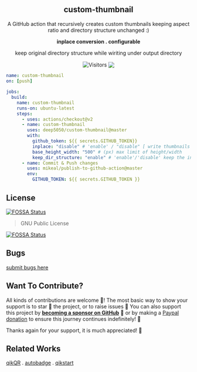 <p align=center> <h2 align=center>custom-thumbnail</h2></p>

<p align=center>A GitHub action that recursively creates custom thumbnails keeping aspect ratio and directory structure unchanged :)</p>
<p align=center> <b> inplace conversion . configurable </b>  </p>
<p align=center> keep original directory structure while wiriting under output directory</p>

<p align=center>
 <!-- <img align=center src="https://hits.seeyoufarm.com/api/count/incr/badge.svg?url=https%3A%2F%2Fgithub.com%2Fdeep5050%2Fcustom-thumbnail"/>                         -->
  <img align=center  src="https://visitor-badge.laobi.icu/badge?page_id=deep5050.custom-thumbnail" alt="Visitors">
  <!-- <img align=center src=http://hits.dwyl.com/deep5050/custom-thumbnail.svg" /> -->
  <img align=center src="https://img.shields.io/github/v/release/deep5050/custom-thumbnail?style=flat-square" />

</p>

```yaml
name: custom-thumbnail
on: [push]

jobs:
  build:
    name: custom-thumbnail
    runs-on: ubuntu-latest
    steps:
      - uses: actions/checkout@v2
      - name: custom-thumbnail
        uses: deep5050/custom-thumbnail@master
        with:
          github_token: ${{ secrets.GITHUB_TOKEN}}
          inplace: "disable" # 'enable' / "disable" [ write thumbnails at their origin path (replace) ], if disabled writes under '.thumbnails' directory
          base_height_width: "500" # (px) max limit of height/width
          keep_dir_structure: "enable" # 'enable'/'disable' keep the input images directory structure while writing to .thumbnails directory
      - name: Commit & Push changes
        uses: mikeal/publish-to-github-action@master
        env:
          GITHUB_TOKEN: ${{ secrets.GITHUB_TOKEN }}
```

## License

[![FOSSA Status](https://app.fossa.com/api/projects/git%2Bgithub.com%2Fdeep5050%2Fcustom-thumbnail.svg?type=shield)](https://app.fossa.com/projects/git%2Bgithub.com%2Fdeep5050%2Fcustom-thumbnail?ref=badge_shield)

> GNU Public License

[![FOSSA Status](https://app.fossa.com/api/projects/git%2Bgithub.com%2Fdeep5050%2Fcustom-thumbnail.svg?type=large)](https://app.fossa.com/projects/git%2Bgithub.com%2Fdeep5050%2Fcustom-thumbnail?ref=badge_large)

## Bugs

[submit bugs here](https://github.com/deep5050/custom-thumbnail/issues)

## Want To Contribute?

All kinds of contributions are welcome :raised_hands:! The most basic way to
show your support is to star :star2: the project, or to raise issues
:speech_balloon: You can also support this project by
[**becoming a sponsor on GitHub**](https://github.com/sponsors/deep5050) :clap:
or by making a [Paypal donation](https://www.paypal.me/deep5050) to ensure this
journey continues indefinitely! :rocket:

Thanks again for your support, it is much appreciated! :pray:

## Related Works

[qikQR](https://github.com/deep5050/qikQR) .
[autobadge](https://github.com/deep5050/autobadge) .
[qikstart](https://github.com/deep5050/qikstart)
